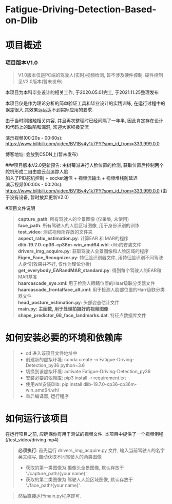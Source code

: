 # Fatigue-Driving-Detection-Based-on-Dlib
# 项目概述
### 项目版本V1.0
> V1.0版本仅是PC端的驾驶人(实时)视频检测, 暂不涉及硬件控制. 硬件控制见V2.0版本(暂未发布)

本项目为本科毕业设计的相关工作, 于2020.05.01完工, 于2021.11.25整理发布

本项目仅是作为理论分析的简单验证工具和毕业设计的实践训练, 在运行过程中的误差很大,其效果远远达不到实际应用的要求.

由于当时刚接触相关内容, 并且再次整理时已经间隔了一年半, 因此肯定存在设计和代码上的缺陷和漏洞, 欢迎大家积极交流

演示视频(00:20s - 00:60s):\
https://www.bilibili.com/video/BV1By4y1k7PY?spm_id_from=333.999.0.0

博客地址: 会放到CSDN上(暂未发布)

###项目版本V2.0更新预告: 
由树莓派进行人脸位置的检测, 获取位置后控制两个舵机形成二自由度云台追踪人脸\
加入了PID舵机控制 + socket通信 + 视频流输出 + 视频堆栈防延迟\
演示视频(00:00s - 00:20s):\
https://www.bilibili.com/video/BV1By4y1k7PY?spm_id_from=333.999.0.0
(由于没有设备, 暂时放弃更新V2.0)

#项目文件说明
> **capture_path**:   所有驾驶人的全景图像 (仅采集, 未使用) \
> **face_path**:    所有驾驶人的人脸区域图像, 用于身份识别的训练\
> **test_video**:   测试视频所存放的文件夹\
> **aspect_ratio_estimation.py**:   计算EAR 和 MAR的程序\
> **dlib-19.7.0-cp36-cp36m-win_amd64.whl**: dlib的安装文件
> **drivers_img_acquire.py**:       获取驾驶人全景图像和人脸区域的程序\
> **Eigen_Face_Recognizer.py**:     特征脸识别器文件, 用特征脸识别不同驾驶人身份(效果并不好, 仅作为理论分析)\
> **get_everybody_EARandMAR_standard.py**: 得到每个驾驶人的EAR和MAR基准\
> **haarcascade_eye.xml**:          用于检测人眼睛位置的Haar级联分类器文件\
> **haarcascade_frontalface_alt.xml**: 用于检测人脸部位置的Harr级联分类器文件\
> **head_posture_estimation.py**:   头部姿态估计文件\
> **main.py:      主函数, 用于处理拍摄好的视频图像**\
> **shape_predictor_68_face_landmarks.dat**: 特征点数据库文件

# 如何安装必要的环境和依赖库
> + cd 进入该项目文件地址中
> + 创建新的虚拟环境: conda create -n Fatigue-Driving-Detection_py36 python=3.6
> + 切换到该虚拟环境: activate Fatigue-Driving-Detection_py36
> + 安装必要的依赖库: pip3 install -r requirement.txt
> + 使用whl安装Dlib: pip install dlib-19.7.0-cp36-cp36m-win_amd64.whl
> + 重启编译器, 运行程序

# 如何运行该项目
在运行项目之前, 应确保你有用于测试的视频文件. 本项目中提供了一个视频例程(/test_video/driving.mp4)
> **必须执行**: 首先运行 drivers_img_acquire.py 文件, 输入当前驾驶人的名字英文缩写, 自动获取不同驾驶人的两类图像
> + 获取的第一类图像为 摄像头全景图像, 默认存放于 './capture_path/{your name}'. 
> + 获取的第二类图像为 驾驶人人脸区域图像, 默认存放于 './face_path/{your name}'. 
 
> 然后直接运行main.py程序即可.






